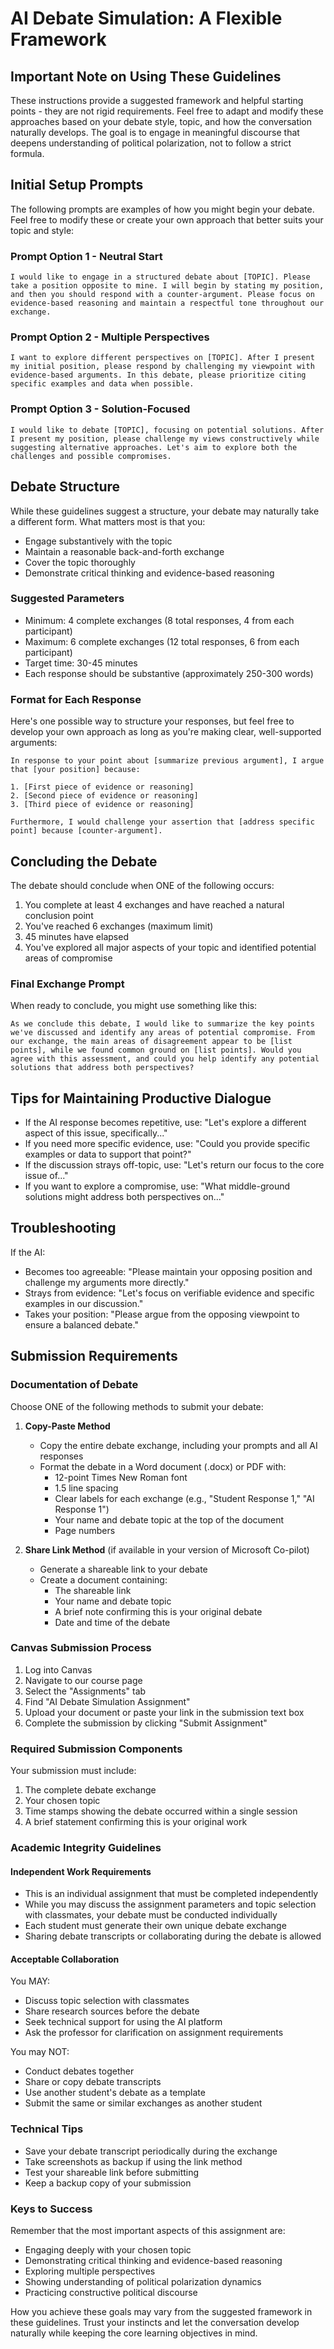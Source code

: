 # AI Debate Simulation: A Flexible Framework

## Important Note on Using These Guidelines
These instructions provide a suggested framework and helpful starting points - they are not rigid requirements. Feel free to adapt and modify these approaches based on your debate style, topic, and how the conversation naturally develops. The goal is to engage in meaningful discourse that deepens understanding of political polarization, not to follow a strict formula.

## Initial Setup Prompts
The following prompts are examples of how you might begin your debate. Feel free to modify these or create your own approach that better suits your topic and style:

### Prompt Option 1 - Neutral Start
```
I would like to engage in a structured debate about [TOPIC]. Please take a position opposite to mine. I will begin by stating my position, and then you should respond with a counter-argument. Please focus on evidence-based reasoning and maintain a respectful tone throughout our exchange.
```

### Prompt Option 2 - Multiple Perspectives
```
I want to explore different perspectives on [TOPIC]. After I present my initial position, please respond by challenging my viewpoint with evidence-based arguments. In this debate, please prioritize citing specific examples and data when possible.
```

### Prompt Option 3 - Solution-Focused
```
I would like to debate [TOPIC], focusing on potential solutions. After I present my position, please challenge my views constructively while suggesting alternative approaches. Let's aim to explore both the challenges and possible compromises.
```

## Debate Structure
While these guidelines suggest a structure, your debate may naturally take a different form. What matters most is that you:
- Engage substantively with the topic
- Maintain a reasonable back-and-forth exchange
- Cover the topic thoroughly
- Demonstrate critical thinking and evidence-based reasoning

### Suggested Parameters
- Minimum: 4 complete exchanges (8 total responses, 4 from each participant)
- Maximum: 6 complete exchanges (12 total responses, 6 from each participant)
- Target time: 30-45 minutes
- Each response should be substantive (approximately 250-300 words)

### Format for Each Response
Here's one possible way to structure your responses, but feel free to develop your own approach as long as you're making clear, well-supported arguments:
```
In response to your point about [summarize previous argument], I argue that [your position] because:

1. [First piece of evidence or reasoning]
2. [Second piece of evidence or reasoning]
3. [Third piece of evidence or reasoning]

Furthermore, I would challenge your assertion that [address specific point] because [counter-argument].
```

## Concluding the Debate
The debate should conclude when ONE of the following occurs:
1. You complete at least 4 exchanges and have reached a natural conclusion point
2. You've reached 6 exchanges (maximum limit)
3. 45 minutes have elapsed
4. You've explored all major aspects of your topic and identified potential areas of compromise

### Final Exchange Prompt
When ready to conclude, you might use something like this:
```
As we conclude this debate, I would like to summarize the key points we've discussed and identify any areas of potential compromise. From our exchange, the main areas of disagreement appear to be [list points], while we found common ground on [list points]. Would you agree with this assessment, and could you help identify any potential solutions that address both perspectives?
```

## Tips for Maintaining Productive Dialogue
- If the AI response becomes repetitive, use: "Let's explore a different aspect of this issue, specifically..."
- If you need more specific evidence, use: "Could you provide specific examples or data to support that point?"
- If the discussion strays off-topic, use: "Let's return our focus to the core issue of..."
- If you want to explore a compromise, use: "What middle-ground solutions might address both perspectives on..."

## Troubleshooting
If the AI:
- Becomes too agreeable: "Please maintain your opposing position and challenge my arguments more directly."
- Strays from evidence: "Let's focus on verifiable evidence and specific examples in our discussion."
- Takes your position: "Please argue from the opposing viewpoint to ensure a balanced debate."

## Submission Requirements

### Documentation of Debate
Choose ONE of the following methods to submit your debate:

1. **Copy-Paste Method**
   - Copy the entire debate exchange, including your prompts and all AI responses
   - Format the debate in a Word document (.docx) or PDF with:
     - 12-point Times New Roman font
     - 1.5 line spacing
     - Clear labels for each exchange (e.g., "Student Response 1," "AI Response 1")
     - Your name and debate topic at the top of the document
     - Page numbers

2. **Share Link Method** (if available in your version of Microsoft Co-pilot)
   - Generate a shareable link to your debate
   - Create a document containing:
     - The shareable link
     - Your name and debate topic
     - A brief note confirming this is your original debate
     - Date and time of the debate

### Canvas Submission Process
1. Log into Canvas
2. Navigate to our course page
3. Select the "Assignments" tab
4. Find "AI Debate Simulation Assignment"
5. Upload your document or paste your link in the submission text box
6. Complete the submission by clicking "Submit Assignment"

### Required Submission Components
Your submission must include:
1. The complete debate exchange
2. Your chosen topic
3. Time stamps showing the debate occurred within a single session
4. A brief statement confirming this is your original work

### Academic Integrity Guidelines

#### Independent Work Requirements
- This is an individual assignment that must be completed independently
- While you may discuss the assignment parameters and topic selection with classmates, your debate must be conducted individually
- Each student must generate their own unique debate exchange
- Sharing debate transcripts or collaborating during the debate is allowed

#### Acceptable Collaboration
You MAY:
- Discuss topic selection with classmates
- Share research sources before the debate
- Seek technical support for using the AI platform
- Ask the professor for clarification on assignment requirements

You may NOT:
- Conduct debates together
- Share or copy debate transcripts
- Use another student's debate as a template
- Submit the same or similar exchanges as another student

### Technical Tips
- Save your debate transcript periodically during the exchange
- Take screenshots as backup if using the link method
- Test your shareable link before submitting
- Keep a backup copy of your submission

### Keys to Success
Remember that the most important aspects of this assignment are:
- Engaging deeply with your chosen topic
- Demonstrating critical thinking and evidence-based reasoning
- Exploring multiple perspectives
- Showing understanding of political polarization dynamics
- Practicing constructive political discourse

How you achieve these goals may vary from the suggested framework in these guidelines. Trust your instincts and let the conversation develop naturally while keeping the core learning objectives in mind.

